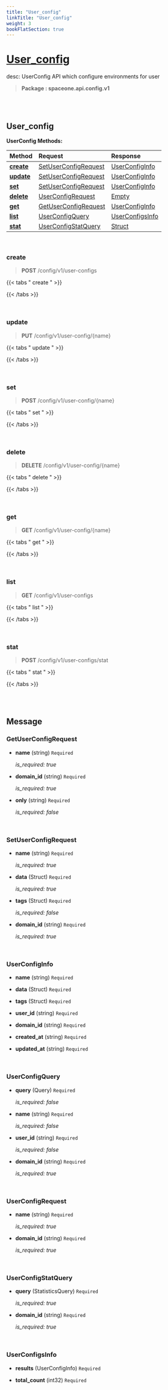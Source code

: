 ```yaml
---
title: "User_config"
linkTitle: "User_config"
weight: 3
bookFlatSection: true
---
```

# [User_config](#User_config)
desc: UserConfig API which configure environments for user


>  **Package : spaceone.api.config.v1**

<br>
<br>

## User_config


**UserConfig Methods:**


| Method | Request | Response |
| :----- | :-------- | :-------- |
| [**create**](./UserConfig#create) | [SetUserConfigRequest](UserConfig#setuserconfigrequest) | [UserConfigInfo](./UserConfig#userconfiginfo) |
| [**update**](./UserConfig#update) | [SetUserConfigRequest](UserConfig#setuserconfigrequest) | [UserConfigInfo](./UserConfig#userconfiginfo) |
| [**set**](./UserConfig#set) | [SetUserConfigRequest](UserConfig#setuserconfigrequest) | [UserConfigInfo](./UserConfig#userconfiginfo) |
| [**delete**](./UserConfig#delete) | [UserConfigRequest](UserConfig#userconfigrequest) | [Empty](./UserConfig#empty) |
| [**get**](./UserConfig#get) | [GetUserConfigRequest](UserConfig#getuserconfigrequest) | [UserConfigInfo](./UserConfig#userconfiginfo) |
| [**list**](./UserConfig#list) | [UserConfigQuery](UserConfig#userconfigquery) | [UserConfigsInfo](./UserConfig#userconfigsinfo) |
| [**stat**](./UserConfig#stat) | [UserConfigStatQuery](UserConfig#userconfigstatquery) | [Struct](./UserConfig#struct) |



    
<br>

### create

> **POST** /config/v1/user-configs
>




 {{< tabs " create " >}}




{{< /tabs >}}

    
<br>

### update

> **PUT** /config/v1/user-config/{name}
>




 {{< tabs " update " >}}




{{< /tabs >}}

    
<br>

### set

> **POST** /config/v1/user-config/{name}
>




 {{< tabs " set " >}}




{{< /tabs >}}

    
<br>

### delete

> **DELETE** /config/v1/user-config/{name}
>




 {{< tabs " delete " >}}




{{< /tabs >}}

    
<br>

### get

> **GET** /config/v1/user-config/{name}
>




 {{< tabs " get " >}}




{{< /tabs >}}

    
<br>

### list

> **GET** /config/v1/user-configs
>




 {{< tabs " list " >}}




{{< /tabs >}}

    
<br>

### stat

> **POST** /config/v1/user-configs/stat
>




 {{< tabs " stat " >}}




{{< /tabs >}}

    


<br>
<br>

## Message



### GetUserConfigRequest
* **name** (string)  `Required` 

  *is_required: true*

    
* **domain_id** (string)  `Required` 

  *is_required: true*

    
* **only** (string)  `Required` 

  *is_required: false*

    <br>

### SetUserConfigRequest
* **name** (string)  `Required` 

  *is_required: true*

    
* **data** (Struct)  `Required` 

  *is_required: true*

    
* **tags** (Struct)  `Required` 

  *is_required: false*

    
* **domain_id** (string)  `Required` 

  *is_required: true*

    <br>

### UserConfigInfo
* **name** (string)  `Required` 

    
* **data** (Struct)  `Required` 

    
* **tags** (Struct)  `Required` 

    
* **user_id** (string)  `Required` 

    
* **domain_id** (string)  `Required` 

    
* **created_at** (string)  `Required` 

    
* **updated_at** (string)  `Required` 

    <br>

### UserConfigQuery
* **query** (Query)  `Required` 

  *is_required: false*

    
* **name** (string)  `Required` 

  *is_required: false*

    
* **user_id** (string)  `Required` 

  *is_required: false*

    
* **domain_id** (string)  `Required` 

  *is_required: true*

    <br>

### UserConfigRequest
* **name** (string)  `Required` 

  *is_required: true*

    
* **domain_id** (string)  `Required` 

  *is_required: true*

    <br>

### UserConfigStatQuery
* **query** (StatisticsQuery)  `Required` 

  *is_required: true*

    
* **domain_id** (string)  `Required` 

  *is_required: true*

    <br>

### UserConfigsInfo
* **results** (UserConfigInfo)  `Required` 

    
* **total_count** (int32)  `Required` 

    <br>
